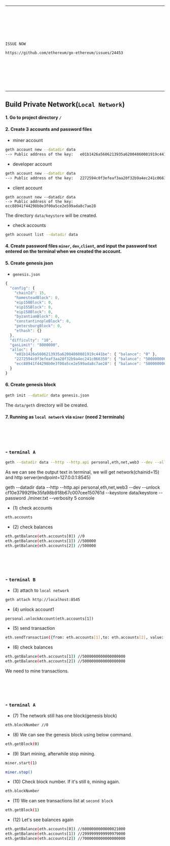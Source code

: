 <hr>
<br>
<br>
<br>
<br>
<br>

```
ISSUE NOW

https://github.com/ethereum/go-ethereum/issues/24453
```

<br>
<br>
<br>
<br>
<br>
<hr>

## Build Private Network(`Local Network`)

#### 1. Go to project directory `/`

#### 2. Create 3 accounts and password files

 - miner account
```sh
geth account new --datadir data
--> Public address of the key:   e01b1426a5606213935a62004860081919c441be
```
 - developer account
```sh
geth account new --datadir data
--> Public address of the key:   2272594c0f3efeaf3aa20f32b9a4ec241c066350
```
 - client account
```
geth account new --datadir data
--> Public address of the key:   ecc88941f44298b0e3f00a5ce2e599ada8c7ae28
```

The directory `data/keystore` will be created.

 - check accounts

```sh
geth account list --datadir data
```
#### 4. Create password files `miner`, `dev`,`client`, and input the password text entered on the terminal when we created the account.

#### 5. Create genesis json

 - `genesis.json`

```js
{
  "config": {
    "chainId": 15,
    "homesteadBlock": 0,
    "eip150Block": 0,
    "eip155Block": 0,
    "eip158Block": 0,
    "byzantiumBlock": 0,
    "constantinopleBlock": 0,
    "petersburgBlock": 0,
    "ethash": {}
  },
  "difficulty": "10",
  "gasLimit": "8000000",
  "alloc": {
    "e01b1426a5606213935a62004860081919c441be": { "balance": "0" },
    "2272594c0f3efeaf3aa20f32b9a4ec241c066350": { "balance": "5000000000000000000" },
    "ecc88941f44298b0e3f00a5ce2e599ada8c7ae28": { "balance": "5000000000000000000" }
  }
}
```
#### 6. Create genesis block

```sh
geth init --datadir data genesis.json
```

The `data/geth` directory will be created.

#### 7. Running as `local network` via `miner` (need 2 terminals)

<!-- 
```sh
geth --networkid 15 --nodiscover --maxpeers 0 --datadir data --http --allow-insecure-unlock --mine console
``` -->

<br><br><br>

### -  `terminal A`


```sh
geth --datadir data --http --http.api personal,eth,net,web3 --dev --allow-insecure-unlock --unlock e01b1426a5606213935a62004860081919c441be --keystore data/keystore --password ./miner.txt --rpc.allow-unprotected-txs console
```
As we can see the output text in terminal, we will get network(chainid=15) and http server(endpoint=127.0.0.1:8545)

geth --datadir data --http --http.api personal,eth,net,web3 --dev --unlock cf10e37992f9e35fa98b918b67c007cee150761d --keystore data/keystore --password ./miner.txt --verbosity 5 console

 - (1) check accounts

```sh
eth.accounts
```

 - (2) check balances

```sh
eth.getBalance(eth.accounts[0]) //0
eth.getBalance(eth.accounts[1]) //500000
eth.getBalance(eth.accounts[2]) //500000
```

<br><br><br>

### - `terminal B`

 - (3) attach to `local network`

```sh
geth attach http://localhost:8545
```

 - (4) unlock account1

```
personal.unlockAccount(eth.accounts[1])
```

 - (5) send transaction

```sh
eth.sendTransaction({from: eth.accounts[1],to: eth.accounts[2], value: "2000000000000000000"})
```

 - (6) check balances

```sh
eth.getBalance(eth.accounts[1]) //5000000000000000000
eth.getBalance(eth.accounts[2]) //5000000000000000000
```
We need to mine transactions.

<br><br><br>

### -  `terminal A`

 - (7) The network still has one block(genesis block)

```sh
eth.blockNumber //0
```
 - (8) We can see the genesis block using below command.

```sh
eth.getBlock(0)
```
 - (9)  Start mining, afterwhile stop mining.

```sh
miner.start(1)
```

```sh
miner.stop()
```

 - (10) Check block number. If it's still `0`, mining again.

```sh
eth.blockNumber
```

 - (11) We can see transactions list at `second block`

```sh
eth.getBlock(1)
```

 - (12) Let's see balances again

```sh
eth.getBalance(eth.accounts[0]) //6000000000000021000
eth.getBalance(eth.accounts[1]) //2999999999999979000
eth.getBalance(eth.accounts[2]) //7000000000000000000
```